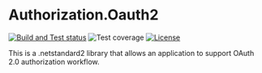 # Authorization.Oauth2

[![Build and Test status](https://github.com/finebits/Authentication.OAuth2/actions/workflows/build-and-test.yml/badge.svg)](https://github.com/finebits/Authentication.OAuth2/actions/workflows/build-and-test.yml)
![Test coverage](https://img.shields.io/endpoint?url=https://gist.githubusercontent.com/finebits-github/74f6d448f4f568a286d4622e92afbc75/raw/Authentication.OAuth2-total-test-coverage.json)
[![License](https://img.shields.io/github/license/finebits/Authentication.OAuth2.svg)](https://github.com/finebits/Authentication.OAuth2/blob/develop/LICENSE)

This is a .netstandard2 library that allows an application to support OAuth 2.0 authorization workflow.
